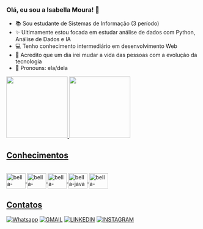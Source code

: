### Olá, eu sou a Isabella Moura! 💖

- 📚 Sou estudante de Sistemas de Informação (3 período)
- ✨ Ultimamente estou focada em estudar análise de dados com Python, Análise de Dados e IA
- 💻 Tenho conhecimento intermediário em desenvolvimento Web
- 🚀 Acredito que um dia irei mudar a vida das pessoas com a evolução da tecnologia
- 🙂 Pronouns: ela/dela

<div>
  <a href="https://beacons.ai/isabellasmou">
  <img height="160em" widht="42%" src="https://github-readme-stats.vercel.app/api?username=isabellasmou&show_icons=true&theme=dracula"/>
  <img height="160em" widht="50%" src="https://github-readme-stats.vercel.app/api/top-langs/?username=isabellasmou&layout=compact&theme=dracula"/>
</div>

## Conhecimentos

<div style="display: inline_block"><br/>
    <img align="center" alt="bella-Python" height="40" width="50" src="https://cdn.jsdelivr.net/gh/devicons/devicon/icons/python/python-original.svg"/>
    <img align="center" alt="bella-pandas" height="40" width="50" src="https://cdn.jsdelivr.net/gh/devicons/devicon/icons/pandas/pandas-original.svg"/>
    <img align="center" alt="bella-SQLite" height="40" width="50" src="https://cdn.jsdelivr.net/gh/devicons/devicon/icons/sqlite/sqlite-original.svg"/>
    <img align="center" alt="bella-java" height="40" width="50" src="https://cdn.jsdelivr.net/gh/devicons/devicon/icons/java/java-original.svg"/>
    <img align="center" alt="bella-mongodb" height="40" width="50" src="https://cdn.jsdelivr.net/gh/devicons/devicon/icons/mongodb/mongodb-original.svg"/>
</div>

## Contatos
[![Whatsapp](https://img.shields.io/badge/WhatsApp-25D366?style=for-the-badge&logo=whatsapp&logoColor=white)](https://wa.me/5521992575487)
[![GMAIL](https://img.shields.io/badge/Gmail-D14836?style=for-the-badge&logo=gmail&logoColor=white)](mailto:isabellasmou@gmail.com)
[![LINKEDIN](https://img.shields.io/badge/LinkedIn-0077B5?style=for-the-badge&logo=linkedin&logoColor=white)](https://www.linkedin.com/in/isabellasmou/)
[![INSTAGRAM](https://img.shields.io/badge/Instagram-E4405F?style=for-the-badge&logo=instagram&logoColor=white)](https://www.instagram.com/isabellasmou/)
